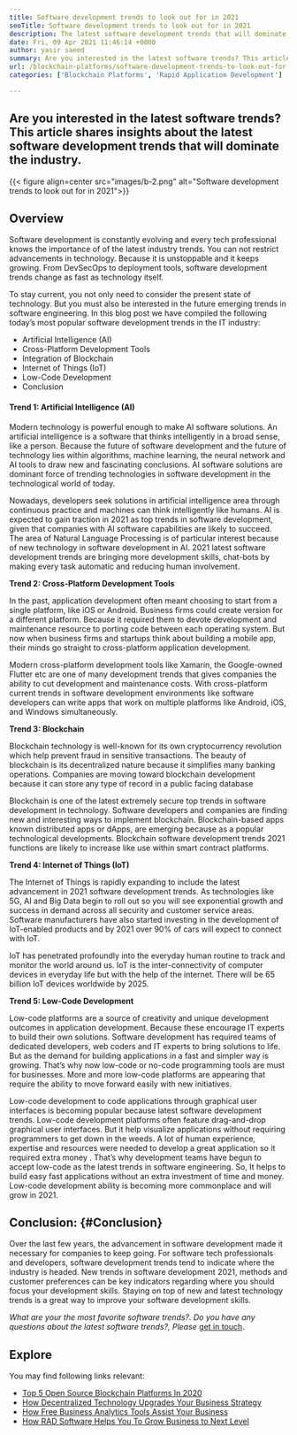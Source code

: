 ```yaml
---
title: Software development trends to look out for in 2021
seoTitle: Software development trends to look out for in 2021
description: The latest software development trends that will dominate the technology sector include blockchain, artificial intelligence, no-code, and more novel trends.
date: Fri, 09 Apr 2021 11:46:14 +0000
author: yasir saeed
summary: Are you interested in the latest software trends? This article shares insights about the latest software development trends that will dominate the industry.
url: /blockchain-platforms/software-development-trends-to-look-out-for-in-2021/
categories: ['Blockchain Platforms', 'Rapid Application Development']

---
```

## Are you interested in the latest software trends? This article shares insights about the latest software development trends that will dominate the industry.

{{< figure align=center src="images/b-2.png" alt="Software development trends to look out for in 2021">}}  

## **Overview**

Software development is constantly evolving and every tech professional knows the importance of of the latest industry trends. You can not restrict advancements in technology. Because it is unstoppable and it keeps growing. From DevSecOps to deployment tools, software development trends change as fast as technology itself.

To stay current, you not only need to consider the present state of technology. But you must also be interested in the future emerging trends in software engineering. In this blog post we have compiled the following today’s most popular software development trends in the IT industry:

  * Artificial Intelligence (AI)
  * Cross-Platform Development Tools
  * Integration of Blockchain
  * Internet of Things (IoT)
  * Low-Code Development
  * Conclusion

#### **Trend 1: Artificial Intelligence (AI)**

Modern technology is powerful enough to make AI software solutions. An artificial intelligence is a software that thinks intelligently in a broad sense, like a person. Because the future of software development and the future of technology lies within algorithms, machine learning, the neural network and AI tools to draw new and fascinating conclusions. AI software solutions are dominant force of trending technologies in software development in the technological world of today.

Nowadays, developers seek solutions in artificial intelligence area through continuous practice and machines can think intelligently like humans. AI is expected to gain traction in 2021 as top trends in software development, given that companies with AI software capabilities are likely to succeed. The area of Natural Language Processing is of particular interest because of new technology in software development in AI. 2021 latest software development trends are bringing more development skills, chat-bots by making every task automatic and reducing human involvement.

<strong id="cross-platform-development-tools
">Trend 2: Cross-Platform Development Tools</strong>

In the past, application development often meant choosing to start from a single platform, like iOS or Android. Business firms could create version for a different platform. Because it required them to devote development and maintenance resource to porting code between each operating system. But now when business firms and startups think about building a mobile app, their minds go straight to cross-platform application development.

Modern cross-platform development tools like Xamarin, the Google-owned Flutter etc are one of many development trends that gives companies the ability to cut development and maintenance costs. With cross-platform current trends in software development environments like software developers can write apps that work on multiple platforms like Android, iOS, and Windows simultaneously.

**Trend 3: Blockchain**

Blockchain technology is well-known for its own cryptocurrency revolution which help prevent fraud in sensitive transactions. The beauty of blockchain is its decentralized nature because it simplifies many banking operations. Companies are moving toward blockchain development because it can store any type of record in a public facing database

Blockchain is one of the latest extremely secure top trends in software development in technology. Software developers and companies are finding new and interesting ways to implement blockchain. Blockchain-based apps known distributed apps or dApps, are emerging because as a popular technological developments. Blockchain software development trends 2021 functions are likely to increase like use within smart contract platforms.

**Trend 4: Internet of Things (IoT)**

The Internet of Things is rapidly expanding to include the latest advancement in 2021 software development trends. As technologies like 5G, AI and Big Data begin to roll out so you will see exponential growth and success in demand across all security and customer service areas. Software manufacturers have also started investing in the development of IoT-enabled products and by 2021 over 90% of cars will expect to connect with IoT.

IoT has penetrated profoundly into the everyday human routine to track and monitor the world around us. IoT is the inter-connectivity of computer devices in everyday life but with the help of the internet. There will be 65 billion IoT devices worldwide by 2025.

**Trend 5: Low-Code Development**

Low-code platforms are a source of creativity and unique development outcomes in application development. Because these encourage IT experts to build their own solutions. Software development has required teams of dedicated developers, web coders and IT experts to bring solutions to life. But as the demand for building applications in a fast and simpler way is growing. That’s why now low-code or no-code programming tools are must for businesses. More and more low-code platforms are appearing that require the ability to move forward easily with new initiatives.

Low-code development to code applications through graphical user interfaces is becoming popular because latest software development trends. Low-code development platforms often feature drag-and-drop graphical user interfaces. But it help visualize applications without requiring programmers to get down in the weeds. A lot of human experience, expertise and resources were needed to develop a great application so it required extra money . That’s why development teams have begun to accept low-code as the latest trends in software engineering. So, It helps to build easy fast applications without an extra investment of time and money. Low-code development ability is becoming more commonplace and will grow in 2021.

## **Conclusion**: {#Conclusion}

Over the last few years, the advancement in software development made it necessary for companies to keep going. For software tech professionals and developers, software development trends tend to indicate where the industry is headed. New trends in software development 2021, methods and customer preferences can be key indicators regarding where you should focus your development skills. Staying on top of new and latest technology trends is a great way to improve your software development skills.

_What are your the most favorite software trends?. Do you have any questions about the latest software trends?, Please_ [get in touch][1].

## Explore

You may find following links relevant:

  * [Top 5 Open Source Blockchain Platforms In 2020][2]
  * [How Decentralized Technology Upgrades Your Business Strategy][3]
  * [How Free Business Analytics Tools Assist Your Business][4]
  * [How RAD Software Helps You To Grow Business to Next Level][5]

 [1]: mailto:yasir.saeed@aspose.com
 [2]: https://blog.containerize.com/2020/12/11/top-5-open-source-blockchain-platforms-in-2020/
 [3]: https://blog.containerize.com/2020/11/27/how-decentralized-technology-upgrades-your-business-strategy/
 [4]: https://blog.containerize.com/2021/03/12/how-free-business-analytics-tools-assist-your-business/
 [5]: https://blog.containerize.com/2020/10/23/how-rad-software-helps-you-to-grow-business-to-next-level/